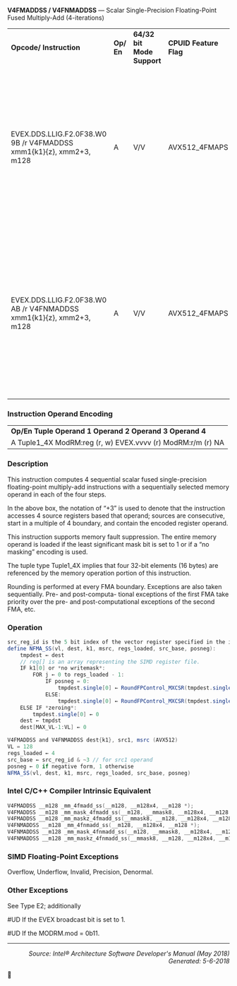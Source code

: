 <b>V4FMADDSS / V4FNMADDSS</b> — Scalar Single-Precision Floating-Point Fused Multiply-Add
(4-iterations)
<table>
	<tr>
		<td><b>Opcode/ Instruction</b></td>
		<td><b>Op/ En</b></td>
		<td><b>64/32 bit Mode Support</b></td>
		<td><b>CPUID Feature Flag</b></td>
		<td><b>Description</b></td>
	</tr>
	<tr>
		<td>EVEX.DDS.LLIG.F2.0F38.W0 9B /r V4FMADDSS xmm1{k1}{z}, xmm2+3, m128</td>
		<td>A</td>
		<td>V/V</td>
		<td>AVX512_4FMAPS</td>
		<td>Multiply scalar single-precision floating-point values from source register block indicated by xmm2 by values from m128 and accumulate the result in xmm1.</td>
	</tr>
	<tr>
		<td>EVEX.DDS.LLIG.F2.0F38.W0 AB /r V4FNMADDSS xmm1{k1}{z}, xmm2+3, m128</td>
		<td>A</td>
		<td>V/V</td>
		<td>AVX512_4FMAPS</td>
		<td>Multiply and negate scalar single-precision floating-point values from source register block indicated by xmm2 by values from m128 and accumulate the result in xmm1.</td>
	</tr>
</table>


### Instruction Operand Encoding
<table>
	<tr>
		<td><b>Op/En Tuple Operand 1 Operand 2 Operand 3 Operand 4</b></td>
	</tr>
	<tr>
		<td>A Tuple1_4X ModRM:reg (r, w) EVEX.vvvv (r) ModRM:r/m (r) NA</td>
	</tr>
</table>


### Description
This instruction computes 4 sequential scalar fused single-precision floating-point multiply-add instructions with a
sequentially selected memory operand in each of the four steps.

In the above box, the notation of “+3” is used to denote that the instruction accesses 4 source registers based that
operand; sources are consecutive, start in a multiple of 4 boundary, and contain the encoded register operand.

This instruction supports memory fault suppression. The entire memory operand is loaded if the least significant
mask bit is set to 1 or if a “no masking” encoding is used.

The tuple type Tuple1_4X implies that four 32-bit elements (16 bytes) are referenced by the memory operation
portion of this instruction.

Rounding is performed at every FMA boundary. Exceptions are also taken sequentially. Pre- and post-computa-
tional exceptions of the first FMA take priority over the pre- and post-computational exceptions of the second FMA,
etc.

### Operation

```java
src_reg_id is the 5 bit index of the vector register specified in the instruction as the src1 register.
define NFMA_SS(vl, dest, k1, msrc, regs_loaded, src_base, posneg):
    tmpdest ← dest
    // reg[] is an array representing the SIMD register file.
    IF k1[0] or *no writemask*:
        FOR j ← 0 to regs_loaded - 1:
            IF posneg = 0:
                tmpdest.single[0] ← RoundFPControl_MXCSR(tmpdest.single[0] - reg[src_base + j ].single[0] * msrc.single[j])
            ELSE:
                tmpdest.single[0] ← RoundFPControl_MXCSR(tmpdest.single[0] + reg[src_base + j ].single[0] * msrc.single[j])
    ELSE IF *zeroing*:
        tmpdest.single[0] ← 0
    dest ← tmpdst
    dest[MAX_VL-1:VL] ← 0

V4FMADDSS and V4FNMADDSS dest{k1}, src1, msrc (AVX512)
VL = 128
regs_loaded ← 4
src_base ← src_reg_id & ~3 // for src1 operand
posneg ← 0 if negative form, 1 otherwise
NFMA_SS(vl, dest, k1, msrc, regs_loaded, src_base, posneg)
```
### Intel C/C++ Compiler Intrinsic Equivalent
```c
V4FMADDSS __m128 _mm_4fmadd_ss(__m128, __m128x4, __m128 *);
V4FMADDSS __m128 _mm_mask_4fmadd_ss(__m128, __mmask8, __m128x4, __m128 *);
V4FMADDSS __m128 _mm_maskz_4fmadd_ss(__mmask8, __m128, __m128x4, __m128 *);
V4FNMADDSS __m128 _mm_4fnmadd_ss(__m128, __m128x4, __m128 *);
V4FNMADDSS __m128 _mm_mask_4fnmadd_ss(__m128, __mmask8, __m128x4, __m128 *);
V4FNMADDSS __m128 _mm_maskz_4fnmadd_ss(__mmask8, __m128, __m128x4, __m128 *);
```
### SIMD Floating-Point Exceptions
Overflow, Underflow, Invalid, Precision, Denormal.

### Other Exceptions

See Type E2; additionally
<p>#UD
If the EVEX broadcast bit is set to 1.
<p>#UD
If the MODRM.mod = 0b11.

 --- 
<p align="right"><i>Source: Intel® Architecture Software Developer's Manual (May 2018)<br>Generated: 5-6-2018</i></p>

